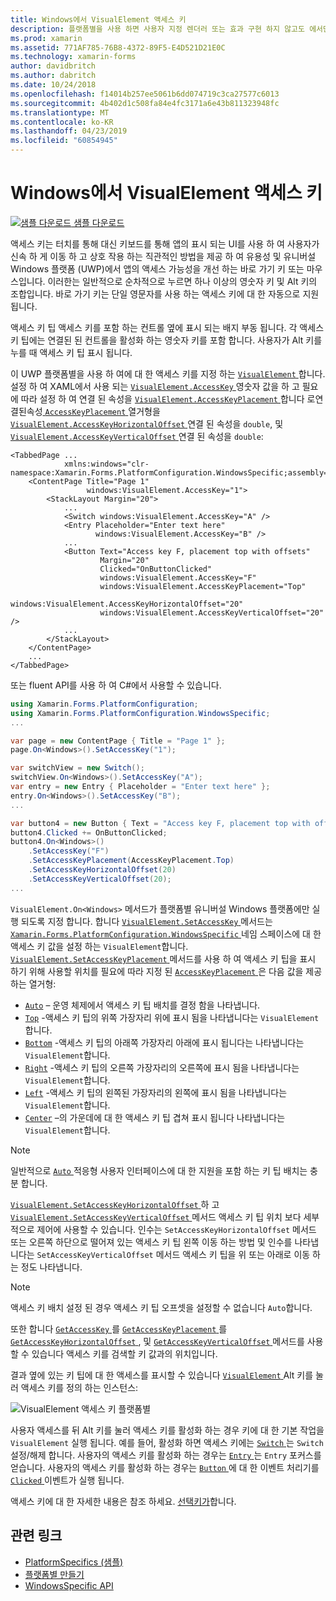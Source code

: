 ```yaml
---
title: Windows에서 VisualElement 액세스 키
description: 플랫폼별을 사용 하면 사용자 지정 렌더러 또는 효과 구현 하지 않고도 에서만 특정 플랫폼에서 사용할 수 있는 기능을 사용할 수 있습니다. 이 문서는 VisualElement에 대 한 액세스 키를 지정 하는 Windows 플랫폼별을 사용 하는 방법을 설명 합니다.
ms.prod: xamarin
ms.assetid: 771AF785-76B8-4372-89F5-E4D521D21E0C
ms.technology: xamarin-forms
author: davidbritch
ms.author: dabritch
ms.date: 10/24/2018
ms.openlocfilehash: f14014b257ee5061b6dd074719c3ca27577c6013
ms.sourcegitcommit: 4b402d1c508fa84e4fc3171a6e43b811323948fc
ms.translationtype: MT
ms.contentlocale: ko-KR
ms.lasthandoff: 04/23/2019
ms.locfileid: "60854945"
---
```

# <a name="visualelement-access-keys-on-windows"></a>Windows에서 VisualElement 액세스 키

[![샘플 다운로드](~/media/shared/download.png) 샘플 다운로드](https://developer.xamarin.com/samples/xamarin-forms/userinterface/platformspecifics/)

액세스 키는 터치를 통해 대신 키보드를 통해 앱의 표시 되는 UI를 사용 하 여 사용자가 신속 하 게 이동 하 고 상호 작용 하는 직관적인 방법을 제공 하 여 유용성 및 유니버설 Windows 플랫폼 (UWP)에서 앱의 액세스 가능성을 개선 하는 바로 가기 키 또는 마우스입니다. 이러한는 일반적으로 순차적으로 누르면 하나 이상의 영숫자 키 및 Alt 키의 조합입니다. 바로 가기 키는 단일 영문자를 사용 하는 액세스 키에 대 한 자동으로 지원 됩니다.

액세스 키 팁 액세스 키를 포함 하는 컨트롤 옆에 표시 되는 배지 부동 됩니다. 각 액세스 키 팁에는 연결된 된 컨트롤을 활성화 하는 영숫자 키를 포함 합니다. 사용자가 Alt 키를 누를 때 액세스 키 팁 표시 됩니다.

이 UWP 플랫폼별을 사용 하 여에 대 한 액세스 키를 지정 하는 [ `VisualElement` ](xref:Xamarin.Forms.VisualElement)합니다. 설정 하 여 XAML에서 사용 되는 [ `VisualElement.AccessKey` ](xref:Xamarin.Forms.PlatformConfiguration.WindowsSpecific.VisualElement.AccessKeyProperty) 영숫자 값을 하 고 필요에 따라 설정 하 여 연결 된 속성을 [ `VisualElement.AccessKeyPlacement` ](xref:Xamarin.Forms.PlatformConfiguration.WindowsSpecific.VisualElement.AccessKeyPlacementProperty) 합니다 로연결된속성[ `AccessKeyPlacement` ](xref:Xamarin.Forms.AccessKeyPlacement) 열거형을 [ `VisualElement.AccessKeyHorizontalOffset` ](xref:Xamarin.Forms.PlatformConfiguration.WindowsSpecific.VisualElement.AccessKeyHorizontalOffsetProperty) 연결 된 속성을 `double`, 및 [ `VisualElement.AccessKeyVerticalOffset` ](xref:Xamarin.Forms.PlatformConfiguration.WindowsSpecific.VisualElement.AccessKeyVerticalOffsetProperty) 연결 된 속성을 `double`:

```xaml
<TabbedPage ...
            xmlns:windows="clr-namespace:Xamarin.Forms.PlatformConfiguration.WindowsSpecific;assembly=Xamarin.Forms.Core">
    <ContentPage Title="Page 1"
                 windows:VisualElement.AccessKey="1">
        <StackLayout Margin="20">
            ...
            <Switch windows:VisualElement.AccessKey="A" />
            <Entry Placeholder="Enter text here"
                   windows:VisualElement.AccessKey="B" />
            ...
            <Button Text="Access key F, placement top with offsets"
                    Margin="20"
                    Clicked="OnButtonClicked"
                    windows:VisualElement.AccessKey="F"
                    windows:VisualElement.AccessKeyPlacement="Top"
                    windows:VisualElement.AccessKeyHorizontalOffset="20"
                    windows:VisualElement.AccessKeyVerticalOffset="20" />
            ...
        </StackLayout>
    </ContentPage>
    ...
</TabbedPage>
```

또는 fluent API를 사용 하 여 C#에서 사용할 수 있습니다.

```csharp
using Xamarin.Forms.PlatformConfiguration;
using Xamarin.Forms.PlatformConfiguration.WindowsSpecific;
...

var page = new ContentPage { Title = "Page 1" };
page.On<Windows>().SetAccessKey("1");

var switchView = new Switch();
switchView.On<Windows>().SetAccessKey("A");
var entry = new Entry { Placeholder = "Enter text here" };
entry.On<Windows>().SetAccessKey("B");
...

var button4 = new Button { Text = "Access key F, placement top with offsets", Margin = new Thickness(20) };
button4.Clicked += OnButtonClicked;
button4.On<Windows>()
    .SetAccessKey("F")
    .SetAccessKeyPlacement(AccessKeyPlacement.Top)
    .SetAccessKeyHorizontalOffset(20)
    .SetAccessKeyVerticalOffset(20);
...
```

`VisualElement.On<Windows>` 메서드가 플랫폼별 유니버설 Windows 플랫폼에만 실행 되도록 지정 합니다. 합니다 [ `VisualElement.SetAccessKey` ](xref:Xamarin.Forms.PlatformConfiguration.WindowsSpecific.VisualElement.SetAccessKey(Xamarin.Forms.IPlatformElementConfiguration{Xamarin.Forms.PlatformConfiguration.Windows,Xamarin.Forms.VisualElement},System.String)) 메서드는 [ `Xamarin.Forms.PlatformConfiguration.WindowsSpecific` ](xref:Xamarin.Forms.PlatformConfiguration.WindowsSpecific) 네임 스페이스에 대 한 액세스 키 값을 설정 하는 `VisualElement`합니다. [ `VisualElement.SetAccessKeyPlacement` ](xref:Xamarin.Forms.PlatformConfiguration.WindowsSpecific.VisualElement.SetAccessKeyPlacement(Xamarin.Forms.IPlatformElementConfiguration{Xamarin.Forms.PlatformConfiguration.Windows,Xamarin.Forms.VisualElement},Xamarin.Forms.AccessKeyPlacement)) 메서드를 사용 하 여 액세스 키 팁을 표시 하기 위해 사용할 위치를 필요에 따라 지정 된 [ `AccessKeyPlacement` ](xref:Xamarin.Forms.AccessKeyPlacement) 은 다음 값을 제공 하는 열거형:

- [`Auto`](xref:Xamarin.Forms.AccessKeyPlacement.Auto) – 운영 체제에서 액세스 키 팁 배치를 결정 함을 나타냅니다.
- [`Top`](xref:Xamarin.Forms.AccessKeyPlacement.Top) -액세스 키 팁의 위쪽 가장자리 위에 표시 됨을 나타냅니다는 `VisualElement`합니다.
- [`Bottom`](xref:Xamarin.Forms.AccessKeyPlacement.Bottom) -액세스 키 팁의 아래쪽 가장자리 아래에 표시 됩니다는 나타냅니다는 `VisualElement`합니다.
- [`Right`](xref:Xamarin.Forms.AccessKeyPlacement.Right) -액세스 키 팁의 오른쪽 가장자리의 오른쪽에 표시 됨을 나타냅니다는 `VisualElement`합니다.
- [`Left`](xref:Xamarin.Forms.AccessKeyPlacement.Left) -액세스 키 팁의 왼쪽된 가장자리의 왼쪽에 표시 됨을 나타냅니다는 `VisualElement`합니다.
- [`Center`](xref:Xamarin.Forms.AccessKeyPlacement.Center) –의 가운데에 대 한 액세스 키 팁 겹쳐 표시 됩니다 나타냅니다는 `VisualElement`합니다.

> [!NOTE]
> 일반적으로 [ `Auto` ](xref:Xamarin.Forms.AccessKeyPlacement.Auto) 적응형 사용자 인터페이스에 대 한 지원을 포함 하는 키 팁 배치는 충분 합니다.

[ `VisualElement.SetAccessKeyHorizontalOffset` ](xref:Xamarin.Forms.PlatformConfiguration.WindowsSpecific.VisualElement.SetAccessKeyHorizontalOffset(Xamarin.Forms.IPlatformElementConfiguration{Xamarin.Forms.PlatformConfiguration.Windows,Xamarin.Forms.VisualElement},System.Double)) 하 고 [ `VisualElement.SetAccessKeyVerticalOffset` ](xref:Xamarin.Forms.PlatformConfiguration.WindowsSpecific.VisualElement.SetAccessKeyVerticalOffset(Xamarin.Forms.IPlatformElementConfiguration{Xamarin.Forms.PlatformConfiguration.Windows,Xamarin.Forms.VisualElement},System.Double)) 메서드 액세스 키 팁 위치 보다 세부적으로 제어에 사용할 수 있습니다. 인수는 `SetAccessKeyHorizontalOffset` 메서드 또는 오른쪽 하단으로 떨어져 있는 액세스 키 팁 왼쪽 이동 하는 방법 및 인수를 나타냅니다는 `SetAccessKeyVerticalOffset` 메서드 액세스 키 팁을 위 또는 아래로 이동 하는 정도 나타냅니다.

>[!NOTE]
> 액세스 키 배치 설정 된 경우 액세스 키 팁 오프셋을 설정할 수 없습니다 `Auto`합니다.

또한 합니다 [ `GetAccessKey` ](xref:Xamarin.Forms.PlatformConfiguration.WindowsSpecific.VisualElement.GetAccessKey(Xamarin.Forms.IPlatformElementConfiguration{Xamarin.Forms.PlatformConfiguration.Windows,Xamarin.Forms.VisualElement}))를 [ `GetAccessKeyPlacement` ](xref:Xamarin.Forms.PlatformConfiguration.WindowsSpecific.VisualElement.GetAccessKeyPlacement(Xamarin.Forms.IPlatformElementConfiguration{Xamarin.Forms.PlatformConfiguration.Windows,Xamarin.Forms.VisualElement}))를 [ `GetAccessKeyHorizontalOffset` ](xref:Xamarin.Forms.PlatformConfiguration.WindowsSpecific.VisualElement.GetAccessKeyHorizontalOffset(Xamarin.Forms.IPlatformElementConfiguration{Xamarin.Forms.PlatformConfiguration.Windows,Xamarin.Forms.VisualElement})), 및 [ `GetAccessKeyVerticalOffset` ](xref:Xamarin.Forms.PlatformConfiguration.WindowsSpecific.VisualElement.GetAccessKeyVerticalOffset(Xamarin.Forms.IPlatformElementConfiguration{Xamarin.Forms.PlatformConfiguration.Windows,Xamarin.Forms.VisualElement})) 메서드를 사용할 수 있습니다 액세스 키를 검색할 키 값과의 위치입니다.

결과 옆에 있는 키 팁에 대 한 액세스를 표시할 수 있습니다 [ `VisualElement` ](xref:Xamarin.Forms.VisualElement) Alt 키를 눌러 액세스 키를 정의 하는 인스턴스:

![VisualElement 액세스 키 플랫폼별](visualelement-access-keys-images/visualelement-accesskeys.png "VisualElement 액세스 플랫폼 전용 키")

사용자 액세스를 뒤 Alt 키를 눌러 액세스 키를 활성화 하는 경우 키에 대 한 기본 작업을 `VisualElement` 실행 됩니다. 예를 들어, 활성화 하면 액세스 키에는 [ `Switch` ](xref:Xamarin.Forms.Switch)는 `Switch` 설정/해제 합니다. 사용자의 액세스 키를 활성화 하는 경우는 [ `Entry` ](xref:Xamarin.Forms.Entry)는 `Entry` 포커스를 얻습니다. 사용자의 액세스 키를 활성화 하는 경우는 [ `Button` ](xref:Xamarin.Forms.Button)에 대 한 이벤트 처리기를 [ `Clicked` ](xref:Xamarin.Forms.Button.Clicked) 이벤트가 실행 됩니다.

액세스 키에 대 한 자세한 내용은 참조 하세요. [선택키가](/windows/uwp/design/input/access-keys#key-tip-positioning)합니다.

## <a name="related-links"></a>관련 링크

- [PlatformSpecifics (샘플)](https://developer.xamarin.com/samples/xamarin-forms/userinterface/platformspecifics/)
- [플랫폼별 만들기](~/xamarin-forms/platform/platform-specifics/index.md#creating-platform-specifics)
- [WindowsSpecific API](xref:Xamarin.Forms.PlatformConfiguration.WindowsSpecific)
